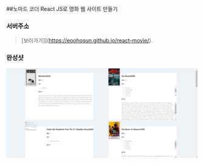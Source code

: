##노마드 코더 React JS로 영화 웹 사이트 만들기
### 서버주소
>[보러가기]](https://eoohosun.github.io/react-movie/).
### 완성샷
![완성샷](/screenshot.jpg)
